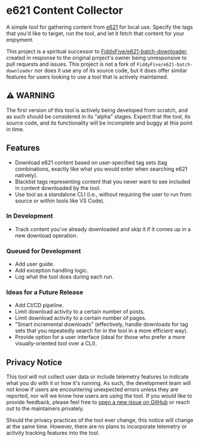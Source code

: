 # e621 Content Collector

A simple tool for gathering content from [e621](https://e621.net) for local use. Specify the tags that you'd like to target, run the tool, and let it fetch that content for your enjoyment.

This project is a spiritual successor to [FiddyFive/e621-batch-downloader](https://github.com/FiddyFive/e621-batch-downloader), created in response to the original project's owner being unresponsive to pull requests and issues. This project is not a fork of `FiddyFive/e621-batch-downloader` nor does it use any of its source code, but it does offer similar features for users looking to use a tool that is actively maintained.

## ⚠️ WARNING

The first version of this tool is actively being developed from scratch, and as such should be considered in its "alpha" stages. Expect that the tool, its source code, and its functionality will be incomplete and buggy at this point in time.

## Features

- Download e621 content based on user-specified tag sets (tag combinations, exactly like what you would enter when searching e621 natively).
- Blacklist tags representing content that you never want to see included in content downloaded by the tool.
- Use tool as a standalone CLI (i.e., without requiring the user to run from source or within tools like VS Code).

### In Development

- Track content you've already downloaded and skip it if it comes up in a new download operation.

### Queued for Development

- Add user guide.
- Add exception handling logic.
- Log what the tool does during each run.

### Ideas for a Future Release

- Add CI/CD pipeline.
- Limit download activity to a certain number of posts.
- Limit download activity to a certain number of pages.
- "Smart incremental downloads" (effectively, handle downloads for tag sets that you repeatedly search for in the tool in a more efficient way).
- Provide option for a user interface (ideal for those who prefer a more visually-oriented tool over a CLI).

## Privacy Notice

This tool will not collect user data or include telemetry features to indicate what you do with it or how it's running. As such, the development team will not know if users are encountering unexpected errors unless they are reported, nor will we know how users are using the tool. If you would like to provide feedback, please feel free to [open a new issue on GitHub](https://github.com/darkroastcreative/e621-content-collector/issues/new/choose) or reach out to the maintainers privately.

Should the privacy practices of the tool ever change, this notice will change at the same time. However, there are no plans to incorporate telemetry or activity tracking features into the tool.
